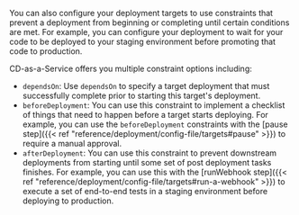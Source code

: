 You can also configure your deployment targets to use constraints that prevent a deployment from beginning or completing until certain conditions are met. For example, you can configure your deployment to wait for your code to be deployed to your staging environment before promoting that code to production.

CD-as-a-Service offers you multiple constraint options including: 

*  `dependsOn`: Use `dependsOn` to specify a target deployment that must successfully complete prior to starting this target's deployment.
* `beforeDeployment`: You can use this constraint to implement a checklist of things that need to happen before a target starts deploying. For example, you can use the `beforeDeployment` constraints with the [pause step]({{< ref "reference/deployment/config-file/targets#pause" >}}) to require a manual approval.
* `afterDeployment`: You can use this constraint to prevent downstream deployments from starting until some set of post deployment tasks finishes. For example, you can use this with the [runWebhook step]({{< ref "reference/deployment/config-file/targets#run-a-webhook" >}}) to execute a set of end-to-end tests in a staging environment before deploying to production.
